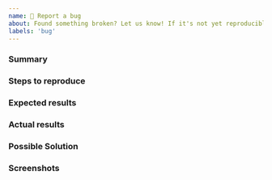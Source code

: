 ```yaml
---
name: 🐞 Report a bug
about: Found something broken? Let us know! If it's not yet reproducible, please `Ask a question` instead.
labels: 'bug'
---
```


### Summary

<!-- A brief summary of the problem. -->

### Steps to reproduce

<!-- All bug reports should include detailed steps to reproduce -->

### Expected results

<!-- Outline what you expected to see -->

### Actual results

<!-- Outline the actual results -->

### Possible Solution

<!--- Optionally suggest a fix or reason for the bug -->

### Screenshots

<!--- If this is a bug that can be represented visually then please provide a screenshot or animated GIF/SVG. Doing so makes it easier to verify and debug issues and will speed up response times -->
